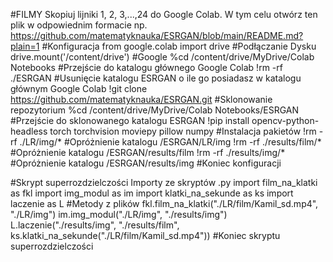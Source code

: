 #FILMY Skopiuj lijniki 1, 2, 3,...,24 do Google Colab. W tym celu otwórz ten plik w odpowiednim formacie np. https://github.com/matematyknauka/ESRGAN/blob/main/README.md?plain=1
#Konfiguracja
from google.colab import drive #Podłączanie Dysku
drive.mount('/content/drive') #Google
%cd /content/drive/MyDrive/Colab Notebooks #Przejście do katalogu głównego Google Colab
!rm -rf ./ESRGAN #Usunięcie katalogu ESRGAN o ile go posiadasz w katalogu głównym Google Colab
!git clone https://github.com/matematyknauka/ESRGAN.git #Sklonowanie repozytorium
%cd /content/drive/MyDrive/Colab Notebooks/ESRGAN #Przejście do sklonowanego katalogu ESRGAN
!pip install opencv-python-headless torch torchvision moviepy pillow numpy #Instalacja pakietów
!rm -rf ./LR/img/* #Opróżnienie katalogu /ESRGAN/LR/img
!rm -rf ./results/film/* #Opróżnienie katalogu /ESRGAN/results/film
!rm -rf ./results/img/* #Opróżnienie katalogu /ESRGAN/results/img
#Koniec konfiguracji

#Skrypt superrozdzielczości Importy ze skryptów .py
import film_na_klatki as fkl
import img_modul as im
import klatki_na_sekunde as ks
import laczenie as L
#Metody z plików
fkl.film_na_klatki("./LR/film/Kamil_sd.mp4", "./LR/img")
im.img_modul("./LR/img", "./results/img")
L.laczenie("./results/img", "./results/film", ks.klatki_na_sekunde("./LR/film/Kamil_sd.mp4"))
#Koniec skryptu superrozdzielczości
